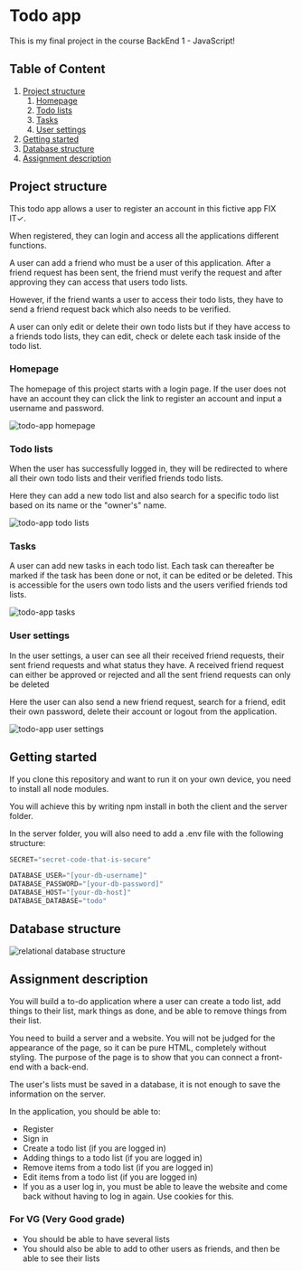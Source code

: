 # **Todo app**

This is my final project in the course BackEnd 1 - JavaScript!

## **Table of Content**

1. [Project structure](https://github.com/MikaMunterud/todo-app/tree/main#project-structure)
   1. [Homepage](https://github.com/MikaMunterud/todo-app/tree/main#homepage)
   2. [Todo lists](https://github.com/MikaMunterud/todo-app/tree/main#todo-lists)
   3. [Tasks](https://github.com/MikaMunterud/todo-app/tree/main#tasks)
   4. [User settings](https://github.com/MikaMunterud/todo-app/tree/main#user-settings)
2. [Getting started](https://github.com/MikaMunterud/todo-app/tree/main#getting-started)
3. [Database structure](https://github.com/MikaMunterud/todo-app/tree/main#database-structure)
4. [Assignment description](https://github.com/MikaMunterud/todo-app/tree/main#assignment-description)

## **Project structure**

This todo app allows a user to register an account in this fictive app FIX IT✓.

When registered, they can login and access all the applications different functions.

A user can add a friend who must be a user of this application. After a friend request has been sent, the friend must verify the request and after approving they can access that users todo lists. 

However, if the friend wants a user to access their todo lists, they have to send a friend request back which also needs to be verified.

A user can only edit or delete their own todo lists but if they have access to a friends todo lists, they can edit, check or delete each task inside of the todo list.

### **Homepage**

The homepage of this project starts with a login page. If the user does not have an account they can click the link to register an account and input a username and password.

![todo-app homepage](https://icicathy.sirv.com/todo%20app/Todo%20app%20Homepage.png)

### **Todo lists**

When the user has successfully logged in, they will be redirected to where all their own todo lists and their verified friends todo lists.

Here they can add a new todo list and also search for a specific todo list based on its name or the "owner's" name.

![todo-app todo lists](https://icicathy.sirv.com/todo%20app/Todo%20app%20todo-lists.png)

### **Tasks**

A user can add new tasks in each todo list. Each task can thereafter be marked if the task has been done or not, it can be edited or be deleted. This is accessible for the users own todo lists and the users verified friends tod lists.

![todo-app tasks](https://icicathy.sirv.com/todo%20app/Todo%20app%20tasks.png)

### **User settings**

In the user settings, a user can see all their received friend requests, their sent friend requests and what status they have.
A received friend request can either be approved or rejected and all the sent friend requests can only be deleted

Here the user can also send a new friend request, search for a friend, edit their own password, delete their account or logout from the application.

![todo-app user settings](https://icicathy.sirv.com/todo%20app/Todo%20app%20user%20settings.png)

## **Getting started**

If you clone this repository and want to run it on your own device, you need to install all node modules.

You will achieve this by writing npm install in both the client and the server folder.

In the server folder, you will also need to add a .env file with the following structure:

```js
SECRET="secret-code-that-is-secure"

DATABASE_USER="[your-db-username]"
DATABASE_PASSWORD="[your-db-password]"
DATABASE_HOST="[your-db-host]"
DATABASE_DATABASE="todo"
```

## **Database structure**

![relational database structure](https://icicathy.sirv.com/todo%20app/Todo-app.drawio.png)

## **Assignment description**

You will build a to-do application where a user can create a todo list, add things to their list, mark things as done, and be able to remove things from their list.

You need to build a server and a website. You will not be judged for the appearance of the page, so it can be pure HTML, completely without styling. The purpose of the page is to show that you can connect a front-end with a back-end.

The user's lists must be saved in a database, it is not enough to save the information on the server.

In the application, you should be able to:

* Register
* Sign in
* Create a todo list (if you are logged in)
* Adding things to a todo list (if you are logged in)
* Remove items from a todo list (if you are logged in)
* Edit items from a todo list (if you are logged in)
* If you as a user log in, you must be able to leave the website and come back without having to log in again. Use cookies for this.

### **For VG (Very Good grade)**

* You should be able to have several lists
* You should also be able to add to other users as friends, and then be able to see their lists
